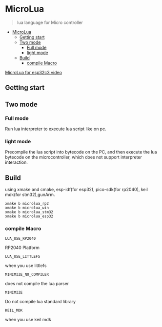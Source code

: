 # MicroLua

> lua language for Micro controller    

- [MicroLua](#microlua)
  - [Getting start](#getting-start)
  - [Two mode](#two-mode)
    - [Full mode](#full-mode)
    - [light mode](#light-mode)
  - [Build](#build)
    - [compile Macro](#compile-macro)

[MicroLua for esp32c3 video](https://youtu.be/VSGCxeHlb54)   

## Getting start

## Two mode

### Full mode  
Run lua interpreter to execute lua script like on pc.    
### light mode  
Precompile the lua script into bytecode on the PC, and then execute the lua bytecode on the microcontroller, which does not support interpreter interaction.   

## Build

using xmake and cmake, esp-idf(for esp32), pico-sdk(for rp2040), keil mdk(for stm32),gunArm.    

```
xmake b microlua_rp2
xmake b microlua_win
xmake b microlua_stm32
xmake b microlua_esp32
```

### compile Macro

```
LUA_USE_RP2040
```
RP2040 Platform   

```
LUA_USE_LITTLEFS
```
when you use littlefs

```
MINIMIZE_NO_COMPILER
```
does not compile the lua parser  

```
MINIMIZE
```
Do not compile lua standard library  

```
KEIL_MDK
```
when you use keil mdk  
